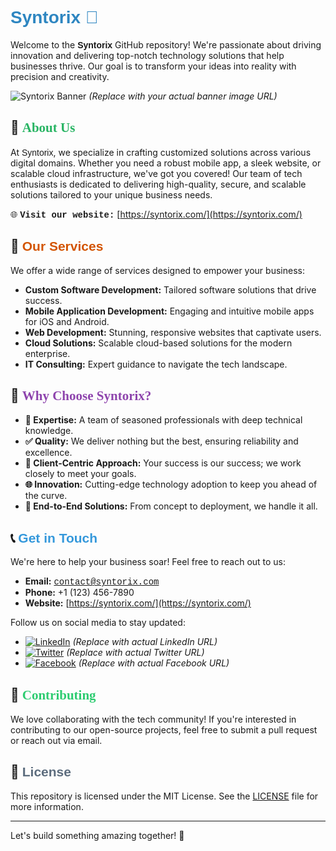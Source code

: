 # <span style="font-family: 'Arial', sans-serif; font-weight: bold; color: #2E86C1;">Syntorix 🚀</span>

Welcome to the **<span style="font-family: 'Verdana', sans-serif;">Syntorix</span>** GitHub repository! We're passionate about driving innovation and delivering top-notch technology solutions that help businesses thrive. Our goal is to transform your ideas into reality with precision and creativity.

![Syntorix Banner](https://syntorix.com/path-to-your-banner-image.png) *(Replace with your actual banner image URL)*

## 🌟 <span style="font-family: 'Georgia', serif; color: #28B463;">About Us</span>

At <span style="font-family: 'Verdana', sans-serif;">Syntorix</span>, we specialize in crafting customized solutions across various digital domains. Whether you need a robust mobile app, a sleek website, or scalable cloud infrastructure, we've got you covered! Our team of tech enthusiasts is dedicated to delivering high-quality, secure, and scalable solutions tailored to your unique business needs.

🌐 **<span style="font-family: 'Courier New', monospace;">Visit our website:</span>** [https://syntorix.com/](https://syntorix.com/)

## 💼 <span style="font-family: 'Trebuchet MS', sans-serif; color: #D35400;">Our Services</span>

We offer a wide range of services designed to empower your business:

- **Custom Software Development:** Tailored software solutions that drive success.
- **Mobile Application Development:** Engaging and intuitive mobile apps for iOS and Android.
- **Web Development:** Stunning, responsive websites that captivate users.
- **Cloud Solutions:** Scalable cloud-based solutions for the modern enterprise.
- **IT Consulting:** Expert guidance to navigate the tech landscape.

## 🚀 <span style="font-family: 'Palatino Linotype', serif; color: #8E44AD;">Why Choose Syntorix?</span>

- **🔧 Expertise:** A team of seasoned professionals with deep technical knowledge.
- **✅ Quality:** We deliver nothing but the best, ensuring reliability and excellence.
- **🤝 Client-Centric Approach:** Your success is our success; we work closely to meet your goals.
- **🌐 Innovation:** Cutting-edge technology adoption to keep you ahead of the curve.
- **🔄 End-to-End Solutions:** From concept to deployment, we handle it all.


## 📞 <span style="font-family: 'Lucida Sans Unicode', sans-serif; color: #3498DB;">Get in Touch</span>

We're here to help your business soar! Feel free to reach out to us:

- **Email:** [<span style="font-family: 'Courier New', monospace;">contact@syntorix.com</span>](mailto:contact@syntorix.com)
- **Phone:** +1 (123) 456-7890
- **Website:** [https://syntorix.com/](https://syntorix.com/)

Follow us on social media to stay updated:

- [![LinkedIn](https://img.shields.io/badge/LinkedIn-0077B5?style=for-the-badge&logo=linkedin&logoColor=white)](https://linkedin.com/company/syntorix) *(Replace with actual LinkedIn URL)*
- [![Twitter](https://img.shields.io/badge/Twitter-1DA1F2?style=for-the-badge&logo=twitter&logoColor=white)](https://twitter.com/syntorix) *(Replace with actual Twitter URL)*
- [![Facebook](https://img.shields.io/badge/Facebook-1877F2?style=for-the-badge&logo=facebook&logoColor=white)](https://facebook.com/syntorix) *(Replace with actual Facebook URL)*

## 🤝 <span style="font-family: 'Garamond', serif; color: #2ECC71;">Contributing</span>

We love collaborating with the tech community! If you're interested in contributing to our open-source projects, feel free to submit a pull request or reach out via email.

## 📜 <span style="font-family: 'Impact', sans-serif; color: #5D6D7E;">License</span>

This repository is licensed under the MIT License. See the [LICENSE](LICENSE) file for more information.

---

Let's build something amazing together! 🚀
